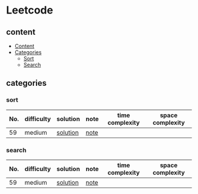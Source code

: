 # Leetcode

## content
* [Content](#content)
* [Categories](#categories)
	* [Sort](#sort)
	* [Search](#search)


## categories
### sort
No. | difficulty | solution |note|time complexity|space complexity
------| -------------|-------------|--------|---------------|----------|
59 | medium|[solution](./59/solution.py)|[note](./59/note.md)||
### search
No. | difficulty | solution |note|time complexity|space complexity
------| -------------|-------------|--------|--------|--------|
59 | medium|[solution](./59/solution.py)|[note](./59/note.md)||

